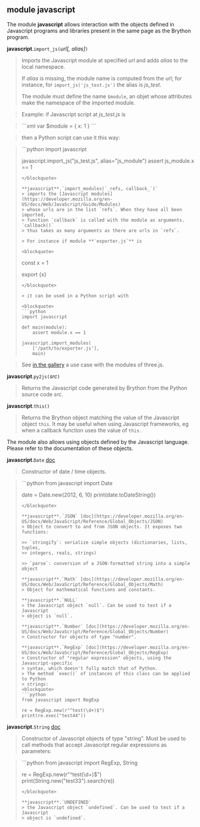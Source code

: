 module **javascript**
---------------------

The module **javascript** allows interaction with the objects defined in
Javascript programs and libraries present in the same page as the Brython
program.

**javascript**.`import_js(`_url[, alias]_`)`
> Imports the Javascript module at specified _url_ and adds _alias_ to the
> local namespace.
>
> If _alias_ is missing, the module name is computed from the url;
> for instance, for `import_js('js_test.js')` the alias is _js_test_.
>
> The module must define the name `$module`, an objet whose attributes make
> the namespace of the imported module.

> Example: if Javascript script at _js_test.js_ is

<blockquote>
```xml
var $module = {
    x: 1
}
```
</blockquote>

> then a Python script can use it this way:

<blockquote>
```python
import javascript

javascript.import_js("js_test.js", alias="js_module")
assert js_module.x == 1
```
</blockquote>

**javascript**.`import_modules(`_refs, callback_`)`
> imports the [Javascript modules](https://developer.mozilla.org/en-US/docs/Web/JavaScript/Guide/Modules)
> whose urls are in the list `refs`. When they have all been imported,
> function `callback` is called with the module as arguments. `callback()`
> thus takes as many arguments as there are urls in `refs`.

> For instance if module **`exporter.js`** is

<blockquote>
```
const x = 1

export {x}
```
</blockquote>

> it can be used in a Python script with

<blockquote>
```python
import javascript

def main(module):
    assert module.x == 1

javascript.import_modules(
    ['/path/to/exporter.js'],
    main)
```
</blockquote>

> See [in the gallery](/gallery/three_webgl_interactive_cubes.html) a use case 
> with the modules of three.js.

**javascript**.`py2js(`_src_`)`
> Returns the Javascript code generated by Brython from the Python source code _src_.

**javascript**.`this()`
> Returns the Brython object matching the value of the Javascript object `this`. It
> may be useful when using Javascript frameworks, eg when a callback function uses
> the value of `this`.

The module also allows using objects defined by the Javascript language.
Please refer to the documentation of these objects.

**javascript**.`Date` [doc](https://developer.mozilla.org/en-US/docs/Web/JavaScript/Reference/Global_Objects/Date)
> Constructor of date / time objects.

<blockquote>
```python
from javascript import Date

date = Date.new(2012, 6, 10)
print(date.toDateString())
```
</blockquote>

**javascript**.`JSON` [doc](https://developer.mozilla.org/en-US/docs/Web/JavaScript/Reference/Global_Objects/JSON)
> Object to convert to and from JSON objects. It exposes two functions:

>> `stringify`: serialize simple objects (dictionaries, lists, tuples,
>> integers, reals, strings)

>> `parse`: conversion of a JSON-formatted string into a simple object

**javascript**.`Math` [doc](https://developer.mozilla.org/en-US/docs/Web/JavaScript/Reference/Global_Objects/Math)
> Object for mathematical functions and constants.

**javascript**.`NULL`
> the Javascript object `null`. Can be used to test if a Javascript
> object is `null`.

**javascript**.`Number` [doc](https://developer.mozilla.org/en-US/docs/Web/JavaScript/Reference/Global_Objects/Number)
> Constructor for objects of type "number".

**javascript**.`RegExp` [doc](https://developer.mozilla.org/en-US/docs/Web/JavaScript/Reference/Global_Objects/RegExp)
> Constructor of "regular expression" objects, using the Javascript-specific
> syntax, which doesn't fully match that of Python.
> The method `exec()` of instances of this class can be applied to Python
> strings:
<blockquote>
```python
from javascript import RegExp

re = RegExp.new(r"^test(\d+)$")
print(re.exec("test44"))
```
</blockquote>

**javascript**.`String` [doc](https://developer.mozilla.org/en-US/docs/Web/JavaScript/Reference/Global_Objects/String)
> Constructor of Javascript objects of type "string". Must be used to call
> methods that accept Javascript regular expressions as parameters:
<blockquote>
```python
from javascript import RegExp, String

re = RegExp.new(r"^test(\d+)$")
print(String.new("test33").search(re))
```
</blockquote>

**javascript**.`UNDEFINED`
> the Javascript object `undefined`. Can be used to test if a Javascript
> object is `undefined`.
